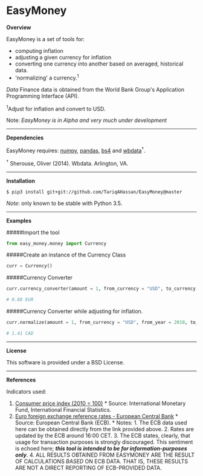 EasyMoney
========

**Overview**

EasyMoney is a set of tools for:
- computing inflation
- adjusting a given currency for inflation
- converting one currency into another based on averaged, historical data.
- 'normalizing' a currency.<sup>1</sup>

*Data*
Finance data is obtained from the World Bank Group's 
Application Programming Interface (API).

<sup>1</sup>Adjust for inflation and convert to USD.

Note: *EasyMoney is in Alpha and very much under development*

------------------------------------------------------------------------

**Dependencies**

EasyMoney requires: [numpy], [pandas], [bs4] and [wbdata]<sup>†</sup>.

<sup>†</sup> Sherouse, Oliver (2014). Wbdata. Arlington, VA. 

------------------------------------------------------------------------

**Installation**

`$ pip3 install git+git://github.com/TariqAHassan/EasyMoney@master`

*Note*: only known to be stable with Python 3.5.

------------------------------------------------------------------------

**Examples**

#####Import the tool
```python
from easy_money.money import Currency
```

#####Create an instance of the Currency Class
```python
curr = Currency()
```
#####Currency Converter
```python
curr.currency_converter(amount = 1, from_currency = "USD", to_currency = "EUR", pretty_print = True)

# 0.88 EUR
```

#####Currency Converter while adjusting for inflation.
```python
curr.normalize(amount = 1, from_currency = "USD", from_year = 2010, to_year = "most_current", base_currency = "CAD", pretty_print = True)

# 1.41 CAD
```

------------------------------------------------------------------------

**License**


This software is provided under a BSD License.

------------------------------------------------------------------------

**References**

Indicators used:

1. [Consumer price index (2010 = 100)]
       * Source: International Monetary Fund, International Financial Statistics.
2. [Euro foreign exchange reference rates - European Central Bank]
       * Source: European Central Bank (ECB).
       	* Notes:
       		1. The ECB data used here can be obtained directly from the link provided above.
       		2. Rates are updated by the ECB around 16:00 CET.
       		3. The ECB states, clearly, that usage for transaction purposes is strongly discouraged. This sentiment is echoed here; ***this tool is intended to be for information-purposes only***.
       		4. ALL RESULTS OBTAINED FROM EASYMONEY ARE THE RESULT OF CALCULATIONS *BASED* ON ECB DATA. THAT IS, THESE RESULTS ARE NOT A DIRECT REPORTING OF ECB-PROVIDED DATA.
       		

  [Consumer price index (2010 = 100)]: http://data.worldbank.org/indicator/FP.CPI.TOTL
  [Euro foreign exchange reference rates - European Central Bank]: https://www.ecb.europa.eu/stats/exchange/eurofxref/html/index.en.html
  [numpy]: http://www.numpy.org
  [pandas]: http://pandas.pydata.org
  [bs4]: https://www.crummy.com/software/BeautifulSoup/bs4/doc/
  [wbdata]: https://github.com/OliverSherouse/wbdata

